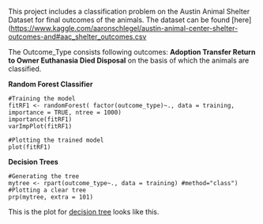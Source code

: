 This project includes a classification problem on the Austin Animal Shelter Dataset for final outcomes of the animals.
The dataset can be found [here](https://www.kaggle.com/aaronschlegel/austin-animal-center-shelter-outcomes-and#aac_shelter_outcomes.csv

The Outcome_Type consists following outcomes:
**Adoption
Transfer
Return to Owner
Euthanasia
Died
Disposal** on the basis of which the animals are classified.

**Random Forest Classifier**
```
#Training the model
fitRF1 <- randomForest( factor(outcome_type)~., data = training, importance = TRUE, ntree = 1000)
importance(fitRF1)
varImpPlot(fitRF1)
```

 ```
 #Plotting the trained model
 plot(fitRF1)
```

**Decision Trees**
```
#Generating the tree
mytree <- rpart(outcome_type~., data = training) #method="class")
#Plotting a clear tree
prp(mytree, extra = 101)
```
This is the plot for [decision tree](https://github.com/KeyurPatel0124/Austin-Animal-Shelter-Classification-Problem/blob/master/Decision%20Tree.pdf) looks like this.
